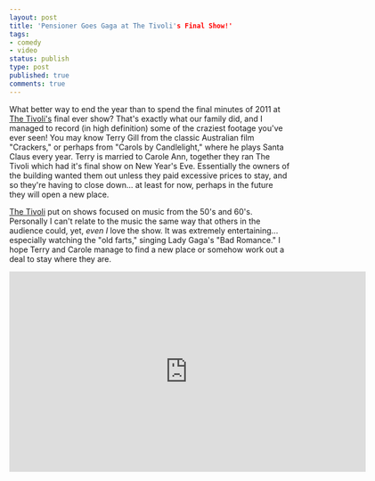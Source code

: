 ```yaml
---
layout: post
title: 'Pensioner Goes Gaga at The Tivoli's Final Show!'
tags:
- comedy
- video
status: publish
type: post
published: true
comments: true
---
```

What better way to end the year than to spend the final minutes of 2011 at [The Tivoli's](http://www.tivolitheatre.com.au/) final ever show? That's exactly what our family did, and I managed to record (in high definition) some of the craziest footage you've ever seen! You may know Terry Gill from the classic Australian film "Crackers," or perhaps from "Carols by Candlelight," where he plays Santa Claus every year. Terry is married to Carole Ann, together they ran The Tivoli which had it's final show on New Year's Eve. Essentially the owners of the building wanted them out unless they paid excessive prices to stay, and so they're having to close down... at least for now, perhaps in the future they will open a new place.

[The Tivoli](http://www.tivolitheatre.com.au/) put on shows focused on music from the 50's and 60's. Personally I can't relate to the music the same way that others in the audience could, yet, *even I* love the show. It was extremely entertaining... especially watching the "old farts," singing Lady Gaga's "Bad Romance." I hope Terry and Carole manage to find a new place or somehow work out a deal to stay where they are.

<iframe width="640" height="360" src="http://www.youtube.com/embed/TpEezfy39_I" frameborder="0" allowfullscreen="true"> </iframe>
